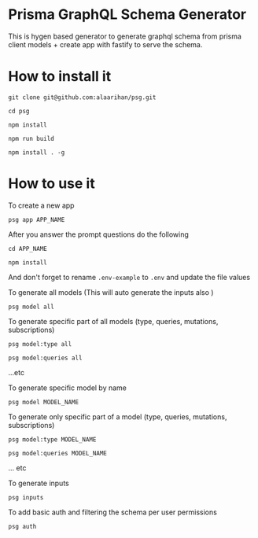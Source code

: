 # Prisma GraphQL Schema Generator

This is hygen based generator to generate graphql schema from prisma client models + create app with fastify to serve the schema.

# How to install it
`git clone git@github.com:alaarihan/psg.git`

`cd psg`

`npm install`

`npm run build`

`npm install . -g`


# How to use it
To create a new app

`psg app APP_NAME`

After you answer the prompt questions do the following 

`cd APP_NAME`

`npm install`

And don't forget to rename `.env-example` to `.env` and update the file values


To generate all models (This will auto generate the inputs also )

`psg model all`


To generate specific part of all models (type, queries, mutations, subscriptions)

`psg model:type all`

`psg model:queries all`

...etc


To generate specific model by name

`psg model MODEL_NAME`


To generate only specific part of a model (type, queries, mutations, subscriptions)

`psg model:type MODEL_NAME`

`psg model:queries MODEL_NAME`

... etc


To generate inputs

`psg inputs`


To add basic auth and filtering the schema per user permissions

`psg auth`
